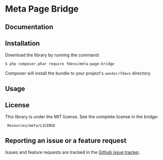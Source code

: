 Meta Page Bridge
==================

Documentation
-------------


Installation
------------

Download the library by running the command:

``` bash
$ php composer.phar require fdevs/meta-page-bridge
```

Composer will install the bundle to your project's `vendor/fdevs` directory.


Usage
-----


License
-------

This library is under the MIT license. See the complete license in the bridge:

     Resources/meta/LICENSE

Reporting an issue or a feature request
---------------------------------------

Issues and feature requests are tracked in the [Github issue tracker](https://github.com/4devs/meta-page-bridge/issues).
